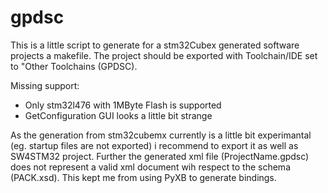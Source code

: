 gpdsc 
=======================
This is a little script to generate for a stm32Cubex generated software projects
a makefile. The project should be exported with Toolchain/IDE set to "Other Toolchains (GPDSC).

Missing support:
- Only stm32l476 with 1MByte Flash is supported
- GetConfiguration GUI looks a little bit strange

As the generation from stm32cubemx currently is a little bit experimantal (eg. startup 
files are not exported) i recommend to export it as well as SW4STM32 project. Further the 
generated xml file (ProjectName.gpdsc) does not represent a valid xml document wih respect to 
the schema (PACK.xsd). This kept me from using PyXB to generate bindings.
